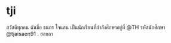 # tji
สวัสดีทุกคน ฉันชื่อ ธนกร ใจแสน เป็นนักเรียนที่กำลังศึกษาอยู่ที่ @TH รหัสนักศึกษา @tjaisaen91 . ฮอยลา
